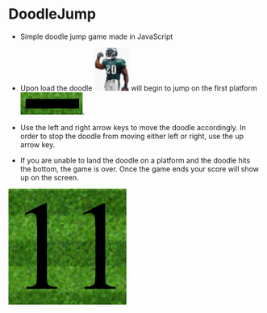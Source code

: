 # DoodleJump

* Simple doodle jump game made in JavaScript

* Upon load the doodle  ![doodle](./images/dawkins.png) will begin to jump on the first platform ![platform](./images/platform.PNG).

* Use the left and right arrow keys to move the doodle accordingly. In order to stop the doodle from moving either left or right, use the up arrow key.

* If you are unable to land the doodle on a platform and the doodle hits the bottom, the game is over. Once the game ends your score will show up on the screen.

![score](./images/score.PNG)